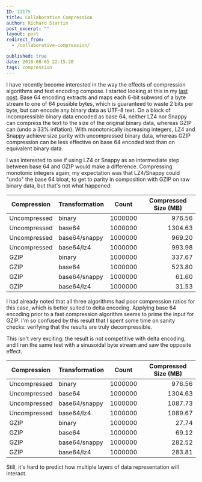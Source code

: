 ```yaml
---
ID: 11175
title: Collaborative Compression
author: Richard Startin
post_excerpt: ""
layout: post
redirect_from:
  - /collaborative-compression/

published: true
date: 2018-08-05 22:15:20
tags: compression
---
```

I have recently become interested in the way the effects of compression algorithms and text encoding compose. I started looking at this in my <a href="https://richardstartin.github.io/posts/obfuscated-compressibility/" rel="noopener" target="_blank">last post</a>. Base 64 encoding extracts and maps each 6-bit subword of a byte stream to one of 64 possible bytes, which is guaranteed to waste 2 bits per byte, but can encode any binary data as UTF-8 text. On a block of incompressible binary data encoded as base 64, neither LZ4 nor Snappy can compress the text to the size of the original binary data, whereas GZIP can (undo a 33% inflation). With monotonically increasing integers, LZ4 and Snappy achieve size parity with uncompressed binary data, whereas GZIP compression can be less effective on base 64 encoded text than on equivalent binary data.

I was interested to see if using LZ4 or Snappy as an intermediate step between base 64 and GZIP would make a difference. Compressing monotonic integers again, my expectation was that LZ4/Snappy could "undo" the base 64 bloat, to get to parity in composition with GZIP on raw binary data, but that's not what happened:

<div class="table-holder">
<table class="table table-bordered table-hover table-condensed">
<thead><tr><th>Compression</th>
<th>Transformation</th>
<th>Count</th>
<th>Compressed Size (MB)</th>
</tr></thead>
<tbody><tr>
<td>Uncompressed</td>
<td>binary</td>
<td align="right">1000000</td>
<td align="right">976.56</td>
</tr>
<tr>
<td>Uncompressed</td>
<td>base64</td>
<td align="right">1000000</td>
<td align="right">1304.63</td>
</tr>
<tr>
<td>Uncompressed</td>
<td>base64/snappy</td>
<td align="right">1000000</td>
<td align="right">969.20</td>
</tr>
<tr>
<td>Uncompressed</td>
<td>base64/lz4</td>
<td align="right">1000000</td>
<td align="right">993.98</td>
</tr>
<tr>
<td>GZIP</td>
<td>binary</td>
<td align="right">1000000</td>
<td align="right">337.67</td>
</tr>
<tr>
<td>GZIP</td>
<td>base64</td>
<td align="right">1000000</td>
<td align="right">523.80</td>
</tr>
<tr>
<td>GZIP</td>
<td>base64/snappy</td>
<td align="right">1000000</td>
<td align="right">61.60</td>
</tr>
<tr>
<td>GZIP</td>
<td>base64/lz4</td>
<td align="right">1000000</td>
<td align="right">31.53</td>
</tr>
</tbody></table>
</div>   

I had already noted that all three algorithms had poor compression ratios for this case, which is better suited to delta encoding. Applying base 64 encoding prior to a fast compression algorithm seems to prime the input for GZIP. I'm so confused by this result that I spent some time on sanity checks: verifying that the results are truly decompressible. 

This isn't very exciting: the result is not competitive with delta encoding, and I ran the same test with a sinusoidal byte stream and saw the opposite effect.

<div class="table-holder">
<table class="table table-bordered table-hover table-condensed">
<thead><tr><th title="Field #1">Compression</th>
<th title="Field #2">Transformation</th>
<th title="Field #3">Count</th>
<th title="Field #4">Compressed Size (MB)</th>
</tr></thead>
<tbody><tr>
<td>Uncompressed</td>
<td>binary</td>
<td align="right">1000000</td>
<td align="right">976.56</td>
</tr>
<tr>
<td>Uncompressed</td>
<td>base64</td>
<td align="right">1000000</td>
<td align="right">1304.63</td>
</tr>
<tr>
<td>Uncompressed</td>
<td>base64/snappy</td>
<td align="right">1000000</td>
<td align="right">1087.73</td>
</tr>
<tr>
<td>Uncompressed</td>
<td>base64/lz4</td>
<td align="right">1000000</td>
<td align="right">1089.67</td>
</tr>
<tr>
<td>GZIP</td>
<td>binary</td>
<td align="right">1000000</td>
<td align="right">27.74</td>
</tr>
<tr>
<td>GZIP</td>
<td>base64</td>
<td align="right">1000000</td>
<td align="right">69.12</td>
</tr>
<tr>
<td>GZIP</td>
<td>base64/snappy</td>
<td align="right">1000000</td>
<td align="right">282.52</td>
</tr>
<tr>
<td>GZIP</td>
<td>base64/lz4</td>
<td align="right">1000000</td>
<td align="right">283.81</td>
</tr>
</tbody></table>
</div>

Still, it's hard to predict how multiple layers of data representation will interact.

